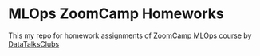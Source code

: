 # MLOps ZoomCamp Homeworks

This my repo for homework assignments of [ZoomCamp MLOps course](https://github.com/DataTalksClub/mlops-zoomcamp) by [DataTalksClubs](https://github.com/DataTalksClub)
